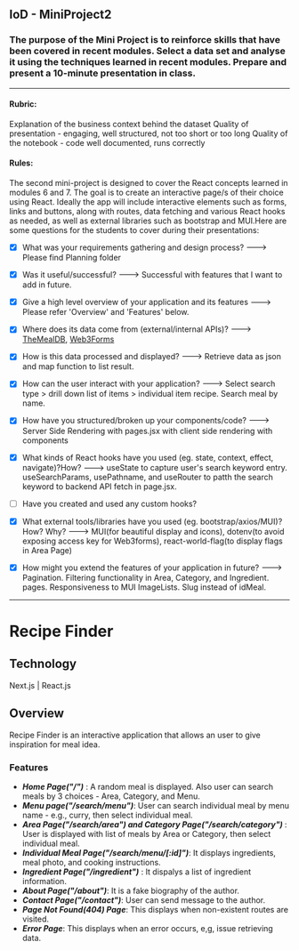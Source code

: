 
## IoD - MiniProject2

### The purpose of the Mini Project is to reinforce skills that have been covered in recent modules. Select a data set and analyse it using the techniques learned in recent modules. Prepare and present a 10-minute presentation in class.
<hr />

#### Rubric:
Explanation of the business context behind the dataset
Quality of presentation - engaging, well structured, not too short or too long
Quality of the notebook - code well documented, runs correctly

#### Rules:
The second mini-project is designed to cover the React concepts learned in modules 6 and 7. The goal is to create an interactive page/s of their choice using React. Ideally the app will include interactive elements such as forms, links and buttons, along with routes, data fetching and various React hooks as needed, as well as external libraries such as bootstrap and MUI.Here are some questions for the students to cover during their presentations:
- [X] What was your requirements gathering and design process?   ---> Please find Planning folder
- [X] Was it useful/successful? ---> Successful with features that I want to add in future.
- [X] Give a high level overview of your application and its features ---> Please refer 'Overview' and 'Features' below.
- [X] Where does its data come from (external/internal APIs)?  ---> [TheMealDB](http://www.themealdb.com), [Web3Forms](https://web3forms.com/)
- [X] How is this data processed and displayed? ---> Retrieve data as json and map function to list result.
- [X] How can the user interact with your application? ---> Select search type > drill down list of items > individual item recipe. Search meal by name.
- [X] How have you structured/broken up your components/code? ---> Server Side Rendering with pages.jsx with client side rendering with components
- [X] What kinds of React hooks have you used (eg. state, context, effect, navigate)?How? ---> useState to capture user's search keyword entry. useSearchParams, usePathname, and useRouter to patth the search keyword to backend API fetch in page.jsx.
- [ ] Have you created and used any custom hooks?
- [X] What external tools/libraries have you used (eg. bootstrap/axios/MUI)? How? Why? ---> MUI(for beautiful display and icons), dotenv(to avoid exposing access key for Web3forms), react-world-flag(to display flags in Area Page)
- [X] How might you extend the features of your application in future? ---> Pagination. Filtering functionality in Area, Category, and Ingredient. pages. Responsiveness to MUI ImageLists. Slug instead of idMeal.


------
# Recipe Finder 

## Technology

Next.js | React.js

## Overview

Recipe Finder is an interactive application that allows an user to give inspiration for meal idea.

### Features

- <strong><em>Home Page("/")</strong></em> : A random meal is displayed. Also user can search meals by 3 choices - Area, Category, and Menu.
- <strong><em>Menu page("/search/menu")</strong></em>: User can search individual meal by menu name - e.g., curry, then select individual meal.
- <strong><em>Area Page("/search/area") and Category Page("/search/category") </strong></em>: User is displayed with list of meals by Area or Category, then select individual meal.
- <strong><em>Individual Meal Page("/search/menu/[:id]")</strong></em>: It displays ingredients, meal photo, and cooking instructions.
- <strong><em>Ingredient Page("/ingredient")</strong></em> : It dispalys a list of ingredient information.
- <strong><em>About Page("/about")</strong></em>: It is a fake biography of the author.
- <strong><em>Contact Page("/contact")</strong></em>: User can send message to the author.
- <strong><em>Page Not Found(404) Page</strong></em>: This displays when non-existent routes are visited.
- <strong><em>Error Page</strong></em>: This displays when an error occurs, e,g, issue retrieving data.
